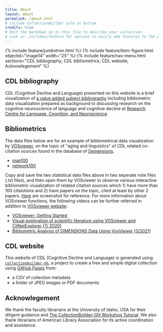 ```yaml
---
title: About
layout: about
permalink: /about.html
# include CollectionBuilder info at bottom
credits: true
# Edit the markdown on in this file to describe your collection
# Look in _includes/feature for options to easily add features to the page
---
```


{% include feature/jumbotron.html %} {% include feature/item-figure.html objectid="image14" width="25" %}
{% include feature/nav-menu.html sections="CDL bibliography; CDL bibliometrics; CDL website; Acknowlegement" %}

## CDL bibliography
CDL (Cognitive Decline and Language) presented on this website is a brief visualization of [a value added subject bibliography](https://www.polyu.edu.hk/cbs/rclcn/cognitive-decline-and-language-cdl/synopsis/) including bibliometric data visualization prepared as background to discussing research on the cognitive neuroscience of language and cognitive decline at [Research Centre for Language, Cognition, and Neuroscience](https://www.polyu.edu.hk/cbs/rclcn/about-centre/our-mission/). 

## Bibliometrics
The data files below are for an example of bibliometrical data visualization by [VOSviewer](https://www.vosviewer.com/), on the topic of "aging and linguistics" of CDL related co-citation sources found in the database of [Demensions](https://www.dimensions.ai/). 

- [map100](https://raw.githubusercontent.com/archivesw/cogfigcollection/main/_data/map100.txt)
- [network100](https://raw.githubusercontent.com/archivesw/cogfigcollection/main/_data/network100.txt)

Copy and save the two statistical data files above in two seperate note files (.txt files), and then open them by VOSviewer to observe various interactive bibliometric viusalization of related citation sources which 1) have more than 100 citaiotions and 2) have papers on the topic, cited at least by other 2 papers. [Here](https://raw.githubusercontent.com/archivesw/cogfigcollection/main/objects/image14.jpg) are screenshot for reference. For more information about VOSviewer functions, the following videos can be further referred in addition to [VOSviewer website](https://www.vosviewer.com/): 

- [VOSviewer: Getting Started](https://youtu.be/9dTWkNRxUtw) 
- [Visual exploration of scientific literature using VOSviewer and CitNetExplorer (7/ 2020)](https://youtu.be/3aSKhFeXIU4)
- [Bibliometric Analysis of DIMENSIONS Data Using VosViewer (3/2021)](https://youtu.be/or6LA0anOBQ)

## CDL website
This website of CDL (Cognitive Decline and Language) is generated using [`collectionbuilder-gh`](https://collectionbuilding.github.io/gh/), a project to create a free and simple digital collection using [GitHub Pages](https://pages.github.com/) from: 

- a CSV of collection metadata
- a folder of JPEG images or PDF documents

## Acknowlegement
We thank the faculty librarians at the University of Idaho, USA for their diligent guidance and [The CollectionBuilder-GH Workshop Tutorial](https://collectionbuilder.github.io/workshop/gh/). We also thank librarians of American Library Association for its active coordination and assistence. 

